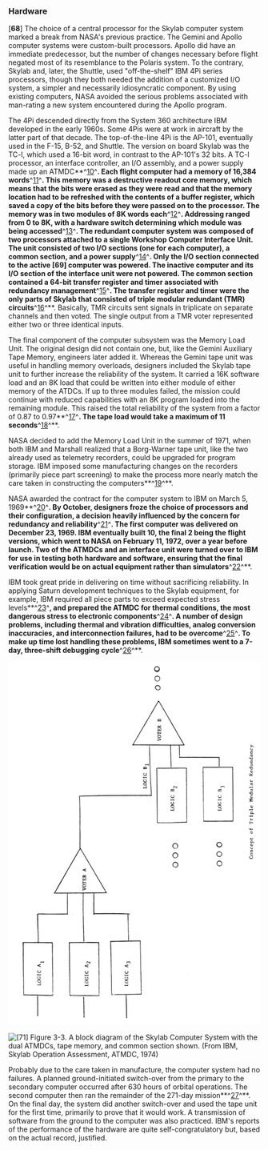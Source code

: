 ### Hardware

\[**68**\] The choice of a central processor for the Skylab computer
system marked a break from NASA's previous practice. The Gemini and
Apollo computer systems were custom-built processors. Apollo did have an
immediate predecessor, but the number of changes necessary before flight
negated most of its resemblance to the Polaris system. To the contrary,
Skylab and, later, the Shuttle, used "off-the-shelf" IBM 4Pi series
processors, though they both needed the addition of a customized I/O
system, a simpler and necessarily idiosyncratic component. By using
existing computers, NASA avoided the serious problems associated with
man-rating a new system encountered during the Apollo program.

The 4Pi descended directly from the System 360 architecture IBM
developed in the early 1960s. Some 4Pis were at work in aircraft by the
latter part of that decade. The top-of-the-line 4Pi is the AP-101,
eventually used in the F-15, B-52, and Shuttle. The version on board
Skylab was the TC-l, which used a 16-bit word, in contrast to the
AP-101's 32 bits. A TC-l processor, an interface controller, an I/O
assembly, and a power supply made up an ATMDC**^[10](Source3.html)^**.
Each flight computer had a memory of 16,384
words**^[11](Source3.html)^**. This memory was a destructive readout
core memory, which means that the bits were erased as they were read and
that the memory location had to be refreshed with the contents of a
buffer register, which saved a copy of the bits before they were passed
on to the processor. The memory was in two modules of 8K words
each**^[12](Source3.html)^**. Addressing ranged from 0 to 8K, with a
hardware switch determining which module was being
accessed**^[13](Source3.html)^**. The redundant computer system was
composed of two processors attached to a single Workshop Computer
Interface Unit. The unit consisted of two I/O sections (one for each
computer), a common section, and a power supply**^[14](Source3.html)^**.
Only the I/O section connected to the active \[**69**\] computer was
powered. The inactive computer and its I/O section of the interface unit
were not powered. The common section contained a 64-bit transfer
register and timer associated with redundancy
management**^[15](Source3.html)^**. The transfer register and timer were
the only parts of Skylab that consisted of triple modular redundant
(TMR) circuits**^[16](Source3.html)^**. Basically, TMR circuits sent
signals in triplicate on separate channels and then voted. The single
output from a TMR voter represented either two or three identical
inputs.

The final component of the computer subsystem was the Memory Load Unit.
The original design did not contain one, but, like the Gemini Auxiliary
Tape Memory, engineers later added it. Whereas the Gemini tape unit was
useful in handling memory overloads, designers included the Skylab tape
unit to further increase the reliability of the system. It carried a 16K
software load and an 8K load that could be written into either module of
either memory of the ATDCs. If up to three modules failed, the mission
could continue with reduced capabilities with an 8K program loaded into
the remaining module. This raised the total reliability of the system
from a factor of 0.87 to 0.97**^[17](Source3.html)^**. The tape load
would take a maximum of 11 seconds**^[18](Source3.html)^**.

NASA decided to add the Memory Load Unit in the summer of 1971, when
both IBM and Marshall realized that a Borg-Warner tape unit, like the
two already used as telemetry recorders, could be upgraded for program
storage. IBM imposed some manufacturing changes on the recorders
(primarily piece part screening) to make the process more nearly match
the care taken in constructing the computers**^[19](Source3.html)^**.

NASA awarded the contract for the computer system to IBM on March 5,
1969**^[20](Source3.html)^**. By October, designers froze the choice of
processors and their configuration, a decision heavily influenced by the
concern for redundancy and reliability**^[21](Source3.html)^**. The
first computer was delivered on December 23, 1969. IBM eventually built
10, the final 2 being the flight versions, which went to NASA on
February 11, 1972, over a year before launch. Two of the ATMDCs and an
interface unit were turned over to IBM for use in testing both hardware
and software, ensuring that the final verification would be on actual
equipment rather than simulators**^[22](Source3.html)^**.

IBM took great pride in delivering on time without sacrificing
reliability. In applying Saturn development techniques to the Skylab
equipment, for example, IBM required all piece parts to exceed expected
stress levels**^[23](Source3.html)^**, and prepared the ATMDC for
thermal conditions, the most dangerous stress to electronic
components**^[24](Source3.html)^**. A number of design problems,
including thermal and vibration difficulties, analog conversion
inaccuracies, and interconnection failures, had to be
overcome**^[25](Source3.html)^**. To make up time lost handling these
problems, IBM sometimes went to a 7-day, three-shift debugging
cycle**^[26](Source3.html)^**.

![\[**70**\] Figure 3-2. The concept of Triple Modular Redundancy.](images/p70.jpg)

![\[**71**\] Figure 3-3. A block diagram of the Skylab Computer System with the
dual ATMDCs, tape memory, and common section shown. (From IBM, Skylab
Operation Assessment, ATMDC, 1974)](images/p71.jpg)

Probably due to the care taken in manufacture, the computer system had
no failures. A planned ground-initiated switch-over from the primary to
the secondary computer occurred after 630 hours of orbital operations.
The second computer then ran the remainder of the 271-day
mission**^[27](Source3.html)^**. On the final day, the system did
another switch-over and used the tape unit for the first time, primarily
to prove that it would work. A transmission of software from the ground
to the computer was also practiced. IBM's reports of the performance of
the hardware are quite self-congratulatory but, based on the actual
record, justified.
